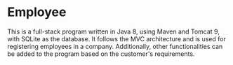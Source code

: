 # Employee
This is a full-stack program written in Java 8, using Maven and Tomcat 9, with SQLite as the database. It follows the MVC architecture and is used for registering employees in a company. Additionally, other functionalities can be added to the program based on the customer's requirements.

